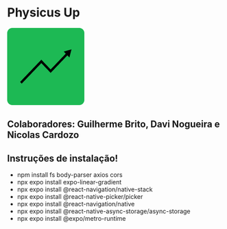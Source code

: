 <h1>Physicus Up</h1>
<img src="./assets/favicon.png"/>
<h2>Colaboradores: Guilherme Brito, Davi Nogueira e Nicolas Cardozo</h2>
<h2>Instruções de instalação!</h2>
<ul>
<li>npm install fs body-parser axios cors</li>
<li>npx expo install expo-linear-gradient</li>
<li>npx expo install @react-navigation/native-stack</li>
<li>npx expo install @react-native-picker/picker</li>
<li>npx expo install @react-navigation/native</li>
<li>npx expo install @react-native-async-storage/async-storage</li>
<li>npx expo install @expo/metro-runtime</li>
</ul>
